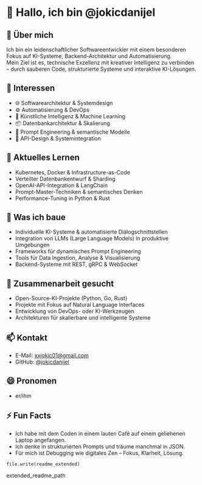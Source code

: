 
# 👋 Hallo, ich bin @jokicdanijel

## 👤 Über mich  
Ich bin ein leidenschaftlicher Softwareentwickler mit einem besonderen Fokus auf KI-Systeme, Backend-Architektur und Automatisierung.  
Mein Ziel ist es, technische Exzellenz mit kreativer Intelligenz zu verbinden – durch sauberen Code, strukturierte Systeme und interaktive KI-Lösungen.

## 👀 Interessen  
- 🌐 Softwarearchitektur & Systemdesign  
- ⚙️ Automatisierung & DevOps  
- 🧠 Künstliche Intelligenz & Machine Learning  
- 📦 Datenbankarchitektur & Skalierung  
- 🎯 Prompt Engineering & semantische Modelle  
- 🔗 API-Design & Systemintegration

## 🌱 Aktuelles Lernen  
- Kubernetes, Docker & Infrastructure-as-Code  
- Verteilter Datenbankentwurf & Sharding  
- OpenAI-API-Integration & LangChain  
- Prompt-Master-Techniken & semantisches Denken  
- Performance-Tuning in Python & Rust  

## 🤖 Was ich baue  
- Individuelle KI-Systeme & automatisierte Dialogschnittstellen  
- Integration von LLMs (Large Language Models) in produktive Umgebungen  
- Frameworks für dynamisches Prompt Engineering  
- Tools für Data Ingestion, Analyse & Visualisierung  
- Backend-Systeme mit REST, gRPC & WebSocket  

## 💞️ Zusammenarbeit gesucht  
- Open-Source-KI-Projekte (Python, Go, Rust)  
- Projekte mit Fokus auf Natural Language Interfaces  
- Entwicklung von DevOps- oder KI-Werkzeugen  
- Architekturen für skalierbare und intelligente Systeme  

## 📫 Kontakt  
- E-Mail: xxjokic01@gmail.com  
- GitHub: [@jokicdanijel](https://github.com/danijel)  

## 😄 Pronomen  
- er/ihm  

## ⚡ Fun Facts  
- Ich habe mit dem Coden in einem lauten Café auf einem geliehenen Laptop angefangen.  
- Ich denke in strukturierten Prompts und träume manchmal in JSON.  
- Für mich ist Debugging wie digitales Zen – Fokus, Klarheit, Lösung.  

<!---
is a ✨ special ✨ repository because its `README.md` (this file) appears on your GitHub profile.
You can click the Preview link to take a look at your changes.
--->

    file.write(readme_extended)

extended_readme_path

